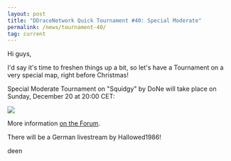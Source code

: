```yaml
---
layout: post
title: "DDraceNetwork Quick Tournament #40: Special Moderate"
permalink: /news/tournament-40/
tag: current
---
```

Hi guys,

I'd say it's time to freshen things up a bit, so let's have a Tournament on a very special map, right before Christmas!

Special Moderate Tournament on "Squidgy" by DoNe will take place on Sunday, December 20 at 20:00 CET:

[<img class="demo" src="/Squidgy.png" />](http://forum.ddnet.tw/viewtopic.php?f=21&t=2241)

More information [on the Forum](http://forum.ddnet.tw/viewtopic.php?f=21&t=2241).

There will be a German livestream by Hallowed1986!

deen
